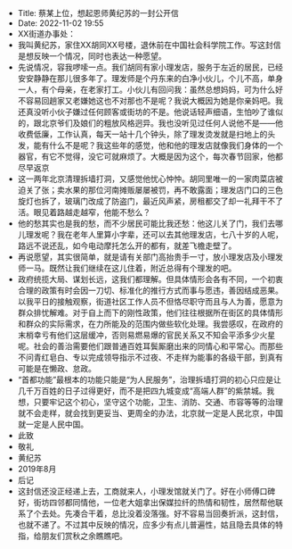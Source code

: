 - Title: 蔡某上位，想起恩师黄纪苏的一封公开信
- Date: 2022-11-02 19:55
- XX街道办事处：
- 我叫黄纪苏，家住XX胡同XX号楼，退休前在中国社会科学院工作。写这封信是想反映一个情况，同时也表达一种愿望。
- 先说情况，容我啰嗦一点。我们胡同有家小理发店，服务于左近的居民，已经安安静静在那儿很多年了。理发师是个丹东来的白净小伙儿，个儿不高，单身一人，有个母亲，在老家打工。小伙儿有回问我：虽然总想妈妈，可为什么好不容易回趟家又老嫌她这也不对那也不是呢？我说大概因为她是你亲妈吧。我还真没听小伙子嫌过任何顾客或街坊的不是。他说话轻声细语，生怕吵了谁似的，跟北京爷们及娘们的粗放风格迥异。我也没听见过任何人说他不是——他收费低廉，工作认真，每天一站十几个钟头，除了理发烫发就是扫地上的头发，能有什么不是呢？我这些年的感觉，他和他的理发店就像我们身体的一个器官，有它不觉得，没它可就麻烦了。大概是因为这个，每次春节回家，他都尽早返京
- 这一两年北京清理拆墙打洞，又感觉他忧心忡忡。胡同里唯一的一家肉菜店被迫关了张；卖水果的那位河南摊贩屡屡被罚，再不敢露面；理发店门口的三色旋灯也拆了，玻璃门改成了防盗门，最近风声紧，房租都交了却一礼拜干不了活。眼见着路越走越窄，他能不愁么？
- 他的愁其实也是我的愁，而不少居民可能比我还愁：他这儿关了门，我们去哪儿理发呢？我在老年人里算小字辈，还可以去其他理发店，七八十岁的人呢，路远不说还乱，如今电动摩托怎么开的都有，就差飞檐走壁了。
- 再说愿望，其实很简单，就是请有关部门高抬贵手一寸，放小理发店及小理发师一马。既然让我们继续在这儿住着，附近总得有个理发的吧。
- 政府统揽大局、谋划长远，这我们都理解。但具体情形会各有不同，一个初衷合理的政策有时会因一刀切、标准化的推行方式而事与愿违，善因结成恶果。以我平日的接触观察，街道社区工作人员不但恪尽职守而且与人为善，愿意为群众排忧解难。对于自上而下的刚性政策，他们往往根据所在街区的具体情形和群众的实际需求，在力所能及的范围内做些软化处理。我尝感叹，在政府的末梢幸亏有他们这层缓冲，否则易燃易爆的官民关系又不知会平添多少火星呢。社会的善治需要他们跟普通百姓耳鬓厮磨出来的同情心和平常心。而那些不问青红皂白、专以完成领导指示不过夜、不走样为能事的各级干部，到真有可能是在懒政、怠政。
- “首都功能”最根本的功能只能是“为人民服务”，治理拆墙打洞的初心只应是让几千万百姓的日子过得更好，而不是把四九城变成“高端人群”的紫禁城。我想，只要牢记这个初心，坚守这个功能，卫生、消防、交通、市容等等的治理就不会走样，就会找到更妥当、更周全的办法，北京就一定是人民北京，中国就一定是人民中国。
- 此致
- 敬礼
- 黄纪苏
- 2019年8月
- 后记
- 这封信还没正经递上去，工商就来人，小理发馆就关门了。好在小师傅口碑好，街坊四邻都同情他，一位老大姐拿出保媒拉纤的热情和韧性，居然帮他联系了个去处。先凑合干着，总比没着没落强。好不容易当回奏折派，这封信，也就不递了。不过其中反映的情况，应多少有点儿普遍性，姑且隐去具体的特指，给朋友们赏秋之余瞧瞧吧。
